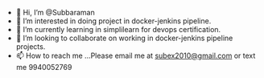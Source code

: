 - 👋 Hi, I’m @Subbaraman
- 👀 I’m interested in doing project in docker-jenkins pipeline.
- 🌱 I’m currently learning in simplilearn for devops certification.
- 💞️ I’m looking to collaborate on working in docker-jenkins pipeline projects.
- 📫 How to reach me ...Please email me at subex2010@gmail.com or text me 9940052769

<!---
Subbaraman-Sowmya/Subbaraman-Sowmya is a ✨ special ✨ repository because its `README.md` (this file) appears on your GitHub profile.
You can click the Preview link to take a look at your changes.
--->
